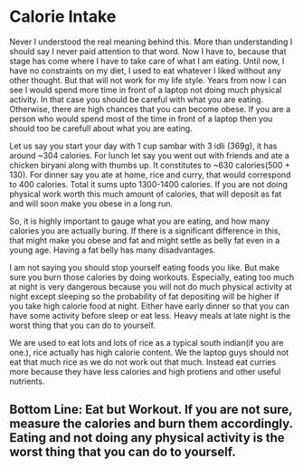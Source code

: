 # Calorie Intake

Never I understood the real meaning behind this. More than understanding I should say I never paid attention to that word. Now I have to, because that stage has come where I have to take care of what I am eating. Until now, I have no constraints on my diet, I used to eat whatever I liked without any other thought. But that will not work for my life style. Years from now I can see I would spend more time in front of a laptop not doing much physical activity. In that case you should be careful with what you are eating. Otherwise, there are high chances that you can become obese. If you are a person who would spend most of the time in front of a laptop then you should too be carefull about what you are eating.


Let us say you start your day with 1 cup sambar with 3 idli (369g), it has around ~304 calories. For lunch let say you went out with friends and ate a chicken biryani along with thumbs up. It constitutes to ~630 calories(500 + 130). For dinner say you ate at home, rice and curry, that would correspond to 400 calories. Total it sums upto 1300-1400 calories. If you are not doing physical work worth this much amount of calories, that will deposit as fat and will soon make you obese in a long run.

So, it is highly important to gauge what you are eating, and how many calories you are actually buring. If there is a significant difference in this, that might make you obese and fat and might settle as belly fat even in a young age. Having a fat belly has many disadvantages. 

I am not saying you should stop yourself eating foods you like. But make sure you burn those calories by doing workouts. Especially, eating too much at night is very dangerous because you will not do much physical activity at night except sleeping so the probability of fat depositing will be higher if you take high calorie food at night. Either have early dinner so that you can have some activity before sleep or eat less. Heavy meals at late night is the worst thing that you can do to yourself.

We are used to eat lots and lots of rice as a typical south indian(if you are one.), rice actually has high calorie content. We the laptop guys should not eat that much rice as we do not work out that much. Instead eat curries more because they have less calories and high protiens and other useful nutrients.

## Bottom Line: Eat but Workout. If you are not sure, measure the calories and burn them accordingly. Eating and not doing any physical activity is the worst thing that you can do to yourself.
